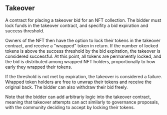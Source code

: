 ## Takeover 

A contract for placing a takeover bid for an NFT collection. The bidder must lock funds in the takeover contract, and specifity a bid expiration and success threshold. 

Owners of the NFT then have the option to lock their tokens in the takeover contract, and receive a "wrapped" token in return. If the number of locked tokens is above the success threshold by the bid expiration, the takeover is considered successful. At this point, all tokens are permanently locked, and the bid is distributed among wrapped NFT holders, proportionally to how early they wrapped their tokens. 

If the threshold is not met by expiration, the takeover is considered a failure. Wrapped token holders are free to unwrap their tokens and receive the original back. The bidder can also withdraw their bid freely. 

Note that the bidder can add arbitrariy logic into the takeover contract, meaning that takeover attempts can act similarly to governance proposals, with the community deciding to accept by locking their tokens. 
